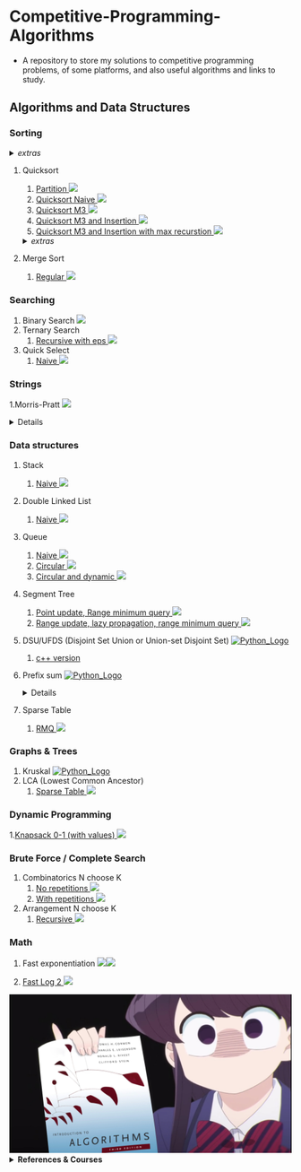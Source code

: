 # Competitive-Programming-Algorithms
- A repository to store my solutions to competitive programming problems, of some platforms, and also useful algorithms and links to study.

## Algorithms and Data Structures

### Sorting

<details> <summary> <i>extras</i> </summary>

- [Test sort algorithms](https://www.codechef.com/problems/TSORT)

</details>

1. Quicksort
   1. [Partition <img src="https://upload.wikimedia.org/wikipedia/commons/archive/3/35/20220802133510%21The_C_Programming_Language_logo.svg" height=20px>](algorithms/ds-c/partition.c)
   2. [Quicksort Naive <img src="https://upload.wikimedia.org/wikipedia/commons/archive/3/35/20220802133510%21The_C_Programming_Language_logo.svg" height=20px>](algorithms/ds-c/quicksort_1_naive.c)
   3. [Quicksort M3 <img src="https://upload.wikimedia.org/wikipedia/commons/archive/3/35/20220802133510%21The_C_Programming_Language_logo.svg" height=20px>](algorithms/ds-c/quicksort_2_m3.c)
   4. [Quicksort M3 and Insertion <img src="https://upload.wikimedia.org/wikipedia/commons/archive/3/35/20220802133510%21The_C_Programming_Language_logo.svg" height=20px>](algorithms/ds-c/quicksort_3_m3_insertion.c)
   5. [Quicksort M3 and Insertion with max recurstion <img src="https://upload.wikimedia.org/wikipedia/commons/archive/3/35/20220802133510%21The_C_Programming_Language_logo.svg" height=20px>](algorithms/ds-c/quicksort_4_m3_insertion_maxrec.c)
    <details> <summary> <i>extras</i> </summary>

    [partition animation](http://cs.armstrong.edu/liang/animation/animation.html)

    </details>
2. Merge Sort
   1. [ Regular <img src="https://upload.wikimedia.org/wikipedia/commons/archive/3/35/20220802133510%21The_C_Programming_Language_logo.svg" height=20px>](algorithms/ds-c/merge_sort.c)

### Searching

1. Binary Search [<img src="https://upload.wikimedia.org/wikipedia/commons/archive/3/35/20220802133510%21The_C_Programming_Language_logo.svg" height=20px>](algorithms/ds-c/binary_search.c)
2. Ternary Search
   1. [Recursive with eps <img src="https://upload.wikimedia.org/wikipedia/commons/1/18/ISO_C%2B%2B_Logo.svg" height=20px>](algorithms/ternary_search_recursive.cpp)
3. Quick Select
   1. [Naive <img src="https://upload.wikimedia.org/wikipedia/commons/1/18/ISO_C%2B%2B_Logo.svg" height=20px>](algorightms/ds-c/quick_select.c)
### Strings

1.Morris-Pratt [<img src="https://upload.wikimedia.org/wikipedia/commons/archive/3/35/20220802133510%21The_C_Programming_Language_logo.svg" height=20px>](algorithms/morris-pratt.c)
      <details>
         ```
            Find the total occurrence of the string P as substring of S in O(N+M)
         ```
      [Test implementation](https://cses.fi/problemset/task/1753/)
      </details>

### Data structures
1. Stack
   1. [Naive <img src="https://upload.wikimedia.org/wikipedia/commons/archive/3/35/20220802133510%21The_C_Programming_Language_logo.svg" height=20px>](algorithms/ds-c/stack_naive.c)
2. Double Linked List
   1. [Naive <img src="https://upload.wikimedia.org/wikipedia/commons/archive/3/35/20220802133510%21The_C_Programming_Language_logo.svg" height=20px>](algorithms/ds-c/double_linked_list_full.c)
3. Queue
   1. [Naive <img src="https://upload.wikimedia.org/wikipedia/commons/archive/3/35/20220802133510%21The_C_Programming_Language_logo.svg" height=20px>](algorithms/ds-c/queue_naive.c)
   2. [Circular <img src="https://upload.wikimedia.org/wikipedia/commons/archive/3/35/20220802133510%21The_C_Programming_Language_logo.svg" height=20px>](algorithms/ds-c/queue_circular.c)
   3. [Circular and dynamic <img src="https://upload.wikimedia.org/wikipedia/commons/archive/3/35/20220802133510%21The_C_Programming_Language_logo.svg" height=20px>](algorithms/ds-c/queue_circular_dynamic.c)
4. Segment Tree
   1. [Point update, Range minimum query <img src="https://upload.wikimedia.org/wikipedia/commons/1/18/ISO_C%2B%2B_Logo.svg" height=20px>](algorithms/segtree_point_rmq.cpp)
   1. [Range update, lazy propagation, range minimum query <img src="https://upload.wikimedia.org/wikipedia/commons/1/18/ISO_C%2B%2B_Logo.svg" height=20px>](algorithms/segtree_rmq_lazy_range.cpp)
5. DSU/UFDS (Disjoint Set Union or Union-set Disjoint Set) [<img src="https://cdn3.emoji.gg/emojis/1850-python-logo.png" height="20px" alt="Python_Logo"></a>](algorithms/dsu.py)
   1. [c++ version](algorithms/dsu.cpp)
6. Prefix sum [<img src="https://cdn3.emoji.gg/emojis/1850-python-logo.png" height=20px alt="Python_Logo"></a>](algorithms/prefix_sum.py)
      <details>
         Exercises:
         1.[static range sum queries](https://cses.fi/problemset/task/1646)
      </details>
      
7. Sparse Table
   1. [RMQ <img src="https://upload.wikimedia.org/wikipedia/commons/1/18/ISO_C%2B%2B_Logo.svg" height=20px>](algorithms/sparse_table_rmq.cpp)

### Graphs & Trees
1. Kruskal [<img src="https://cdn3.emoji.gg/emojis/1850-python-logo.png" height="15px" alt="Python_Logo"></a>](algorithms/fast_pow.c) 
1. LCA (Lowest Common Ancestor)
   1. [Sparse Table <img src="https://upload.wikimedia.org/wikipedia/commons/1/18/ISO_C%2B%2B_Logo.svg" height=20px>](algorithms/lowest_common_ancestor_sparse_table.cpp)

### Dynamic Programming
1.[Knapsack 0-1 (with values) <img src="https://upload.wikimedia.org/wikipedia/commons/1/18/ISO_C%2B%2B_Logo.svg" height=20px>](algorithms/knapsack_dp_values_01.cpp)
### Brute Force / Complete Search
1. Combinatorics N choose K
   1. [No repetitions <img src="https://upload.wikimedia.org/wikipedia/commons/1/18/ISO_C%2B%2B_Logo.svg" height=20px>](algorithms/combinatorics_no_repetitions.cpp)
   2. [With repetitions <img src="https://upload.wikimedia.org/wikipedia/commons/1/18/ISO_C%2B%2B_Logo.svg" height=20px>](algorithms/combinatorics_with_repetitions.cpp)
2. Arrangement N choose K
   1. [Recursive <img src="https://upload.wikimedia.org/wikipedia/commons/1/18/ISO_C%2B%2B_Logo.svg" height=20px>](algorithms/arrangement_rec.cpp)


### Math

1. Fast exponentiation [<img src="https://upload.wikimedia.org/wikipedia/commons/1/18/ISO_C%2B%2B_Logo.svg" height=20px>](algorithms/fast_expp.cpp)[<img src="https://upload.wikimedia.org/wikipedia/commons/archive/3/35/20220802133510%21The_C_Programming_Language_logo.svg" height=22px>](algorithms/fast_exp.c)


2. [Fast Log 2 <img src="https://upload.wikimedia.org/wikipedia/commons/1/18/ISO_C%2B%2B_Logo.svg" height=20px>](algorithms/log2_fast.cpp)
<div align="center" max-height="100%">
    <img heigh="100px" src="https://raw.githubusercontent.com/Iagorrr04/Competitive-Programming-Algorithms/main/komi_algorithms.jpg">
</div>




<details><summary> <b>References & Courses</b> </summary>

- [TEP](https://github.com/edsomjr/TEP)
- [UnBalloon](https://github.com/UnBalloon/programacao-competitiva)
- [Macacário](https://github.com/splucs/Competitive-Programming)
- [Algorithms for Competitive Programming](https://cp-algorithms.com/)
- [Neps Academy](https://neps.academy/br/courses)
- [USACO Guide](https://usaco.guide/dashboard/)
- [IME algoritmos](https://www.ime.usp.br/~pf/algoritmos/idx.html )
</details>
